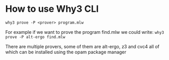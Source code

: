 # How to use Why3 CLI

```why3 prove -P <prover> program.mlw```

For example if we want to prove the program find.mlw we could write:
```why3 prove -P alt-ergo find.mlw```

There are multiple provers, some of them are alt-ergo, z3 and cvc4 all of which can be installed using the opam package manager
